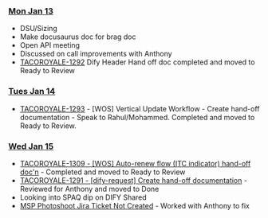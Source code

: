 ### <ins>Mon Jan 13</ins>
- DSU/Sizing
- Make docusaurus doc for brag doc
- Open API meeting
- Discussed on call improvements with Anthony
- [TACOROYALE-1292](https://godaddy-corp.atlassian.net/browse/TACOROYALE-1292) Dify Header Hand off doc completed and moved to Ready to Review


### <ins>Tues Jan 14</ins>
- [TACOROYALE-1293](https://godaddy-corp.atlassian.net/browse/TACOROYALE-1293) -  [WOS] Vertical Update Workflow - Create hand-off documentation - Speak to Rahul/Mohammed. Completed and moved to Ready to Review.

### <ins>Wed Jan 15</ins>
- [TACOROYALE-1309 - [WOS] Auto-renew flow (ITC indicator) hand-off doc'n](https://godaddy-corp.atlassian.net/browse/TACOROYALE-1309) - Completed and moved to Ready to Review
- [TACOROYALE-1291 - [dify-request] Create hand-off documentation](https://godaddy-corp.atlassian.net/browse/TACOROYALE-1291) - Reviewed for Anthony and moved to Done
- Looking into SPAQ dip on DIFY Shared
- [MSP Photoshoot Jira Ticket Not Created](https://godaddy-corp.atlassian.net/browse/WAFFLE-3170) - Worked with Anthony to fix


